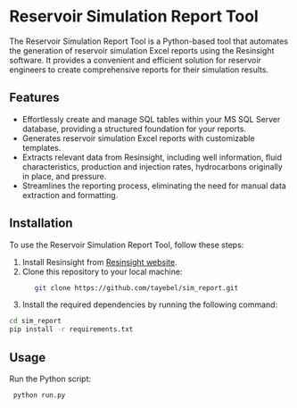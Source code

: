 # Reservoir Simulation Report Tool

The Reservoir Simulation Report Tool is a Python-based tool that automates the generation of reservoir simulation Excel reports using the Resinsight software. It provides a convenient and efficient solution for reservoir engineers to create comprehensive reports for their simulation results.

## Features

- Effortlessly create and manage SQL tables within your MS SQL Server database, providing a structured foundation for your reports.
- Generates reservoir simulation Excel reports with customizable templates.
- Extracts relevant data from Resinsight, including well information, fluid characteristics, production and injection rates,
   hydrocarbons originally in place, and pressure.
- Streamlines the reporting process, eliminating the need for manual data extraction and formatting.

## Installation

To use the Reservoir Simulation Report Tool, follow these steps:

1. Install Resinsight from [Resinsight website](https://resinsight.org/getting-started/download-and-install/).
2. Clone this repository to your local machine:
   ```bash
      git clone https://github.com/tayebel/sim_report.git
     ```
4. Install the required dependencies by running the following command:

```bash
cd sim_report
pip install -r requirements.txt
 ```
## Usage
Run the Python script:
```bash
 python run.py
 ```




